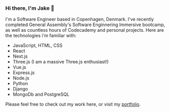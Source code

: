 ### Hi there, I'm Jake 👋

I'm a Software Engineer based in Copenhagen, Denmark. I've recently completed General Assembly's Software Enginnering Immersive bootcamp, as well as countless hours of Codecademy and personal projects. 
Here are the technologies i'm familiar with:
- JavaScript, HTML, CSS
- React
- Next.js
- Three.js (I am a massive Three.js enthusiast!)
- Vue.js
- Express.js
- Node.js
- Python
- Django
- MongoDb and PostgreSQL

Please feel free to check out my work here, or visit my [portfolio](https://www.jakephillips.eu/).


<!--
**j-o-phillips/j-o-phillips** is a ✨ _special_ ✨ repository because its `README.md` (this file) appears on your GitHub profile.

Here are some ideas to get you started:

- 🔭 I’m currently working on ...
- 🌱 I’m currently learning ...
- 👯 I’m looking to collaborate on ...
- 🤔 I’m looking for help with ...
- 💬 Ask me about ...
- 📫 How to reach me: ...
- 😄 Pronouns: ...
- ⚡ Fun fact: ...
-->
